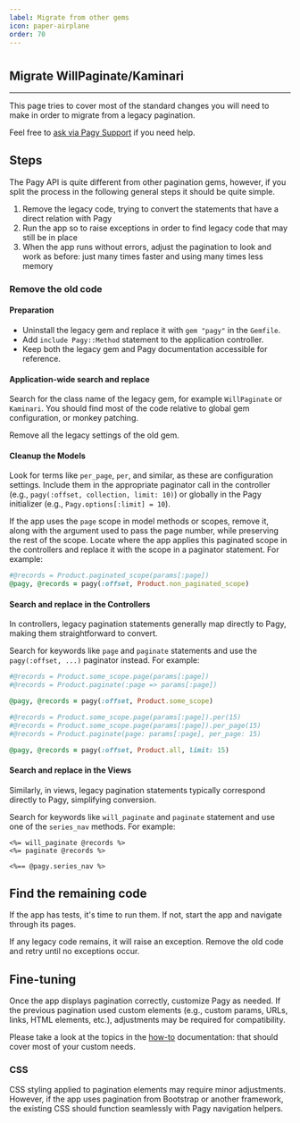 ```yaml
---
label: Migrate from other gems
icon: paper-airplane
order: 70
---
```


#

## Migrate WillPaginate/Kaminari

---

This page tries to cover most of the standard changes you will need to make in order to migrate from a legacy pagination.

Feel free to [ask via Pagy Support](https://github.com/ddnexus/pagy/discussions/categories/q-a) if you need help.

## Steps

The Pagy API is quite different from other pagination gems, however, if you split the process in the following general steps it
should be quite simple.

1. Remove the legacy code, trying to convert the statements that have a direct relation with Pagy
2. Run the app so to raise exceptions in order to find legacy code that may still be in place
3. When the app runs without errors, adjust the pagination to look and work as before: just many times faster and using many
   times less memory

### Remove the old code

#### Preparation

- Uninstall the legacy gem and replace it with `gem "pagy"` in the `Gemfile`.
- Add `include Pagy::Method` statement to the application controller.
- Keep both the legacy gem and Pagy documentation accessible for reference.

#### Application-wide search and replace

Search for the class name of the legacy gem, for example `WillPaginate` or `Kaminari`. You should find most of
the code relative to global gem configuration, or monkey patching.

Remove all the legacy settings of the old gem.

#### Cleanup the Models

Look for terms like `per_page`, `per`, and similar, as these are configuration settings. Include them in the
appropriate paginator call in the controller (e.g., `pagy(:offset, collection, limit: 10)`) or globally in the Pagy initializer
(e.g., `Pagy.options[:limit] = 10`).

If the app uses the `page` scope in model methods or scopes, remove it, along with the argument used to pass the page number,
while preserving the rest of the scope. Locate where the app applies this paginated scope in the controllers and replace it with
the scope in a paginator statement. For example:

```ruby Controller
#@records = Product.paginated_scope(params[:page])
@pagy, @records = pagy(:offset, Product.non_paginated_scope)
```

#### Search and replace in the Controllers

In controllers, legacy pagination statements generally map directly to Pagy, making them straightforward to convert.

Search for keywords like `page` and `paginate` statements and use the `pagy(:offset, ...)` paginator instead. For example:

```ruby Controller
#@records = Product.some_scope.page(params[:page])
#@records = Product.paginate(:page => params[:page])

@pagy, @records = pagy(:offset, Product.some_scope)

#@records = Product.some_scope.page(params[:page]).per(15)
#@records = Product.some_scope.page(params[:page]).per_page(15)
#@records = Product.paginate(page: params[:page], per_page: 15)

@pagy, @records = pagy(:offset, Product.all, limit: 15)
```

#### Search and replace in the Views

Similarly, in views, legacy pagination statements typically correspond directly to Pagy, simplifying conversion.

Search for keywords like `will_paginate` and `paginate` statement and use one of the `series_nav` methods. For example:

```erb View
<%= will_paginate @records %>
<%= paginate @records %>

<%== @pagy.series_nav %>
```

## Find the remaining code

If the app has tests, it's time to run them. If not, start the app and navigate through its pages.

If any legacy code remains, it will raise an exception. Remove the old code and retry until no exceptions occur.

## Fine-tuning

Once the app displays pagination correctly, customize Pagy as needed. If the previous pagination used
custom elements (e.g., custom params, URLs, links, HTML elements, etc.), adjustments may be required for compatibility.

Please take a look at the topics in the [how-to](how-to.md) documentation: that should cover most of your custom needs.

### CSS

CSS styling applied to pagination elements may require minor adjustments. However, if the app uses
pagination from Bootstrap or another framework, the existing CSS should function seamlessly with Pagy navigation helpers.
